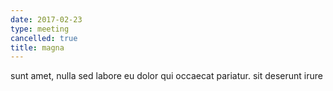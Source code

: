 ```yaml
---
date: 2017-02-23
type: meeting
cancelled: true
title: magna
---
```

sunt amet, nulla sed labore eu dolor qui occaecat pariatur. sit deserunt irure